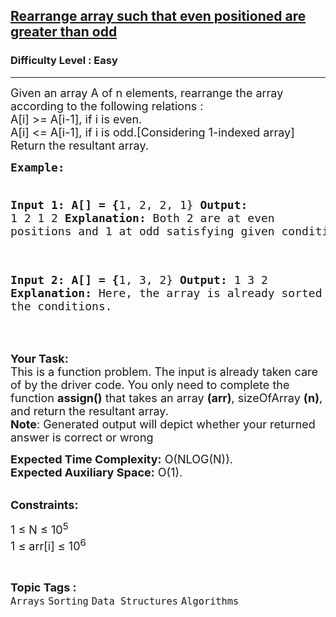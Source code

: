 <h2><a href="https://practice.geeksforgeeks.org/problems/rearrange-array-such-that-even-positioned-are-greater-than-odd4804/1?page=1&sortBy=submissions">Rearrange array such that even positioned are greater than odd</a></h2><h3>Difficulty Level : Easy</h3><hr><div class="problems_problem_content__Xm_eO"><p><span style="font-size: 18px;">Given an array A of n elements, rearrange the array according to the following relations :<br>A[i] &gt;= A[i-1], if i is even.<br>A[i] &lt;= A[i-1], if i is odd.[Considering 1-indexed array]<br>Return the resultant array.</span></p>
<pre><span style="font-size: 18px;"><strong>Example:</strong>

<strong>Input 1:
A[] = {</strong>1, 2, 2, 1}<strong>
Output:
</strong>1 2 1 2<strong>
Explanation:</strong>
Both 2 are at even positions and 1 at odd satisfying 
given condition <strong>

Input 2:
A[] = {</strong>1, 3, 2}
<strong>Output:
</strong>1 3 2
<strong>Explanation:</strong>
Here, the array is already sorted as per the conditions.</span></pre>
<p>&nbsp;</p>
<p><span style="font-size: 18px;"><strong>Your Task:</strong><br>This is a function problem. The input is already taken care of by the driver code. You only need to complete the function <strong>assign()</strong> that takes an array <strong>(arr)</strong>, sizeOfArray <strong>(n)</strong>, and return the resultant array.<br><strong>Note</strong>:&nbsp;Generated output will depict whether your returned answer is correct or wrong</span></p>
<p><span style="font-size: 18px;"><strong>Expected Time Complexity:</strong>&nbsp;O(NLOG(N)).<br><strong>Expected Auxiliary Space:</strong>&nbsp;O(1).</span></p>
<p><br><span style="font-size: 18px;"><strong>Constraints:</strong></span></p>
<p><span style="font-size: 18px;">1 ≤ N ≤ 10<sup>5</sup></span><br><span style="font-size: 18px;">1 ≤ arr[i] ≤ 10<sup>6</sup></span></p></div><br><p><span style=font-size:18px><strong>Topic Tags : </strong><br><code>Arrays</code>&nbsp;<code>Sorting</code>&nbsp;<code>Data Structures</code>&nbsp;<code>Algorithms</code>&nbsp;